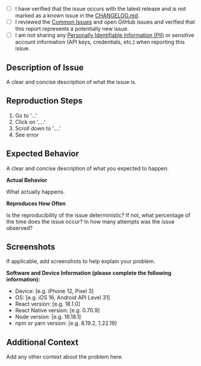 
- [ ] I have verified that the issue occurs with the latest release and is not marked as a known issue in the [CHANGELOG.md](https://github.com/twilio/twilio-voice-react-native/blob/main/CHANGELOG.md).
- [ ] I reviewed the [Common Issues](https://github.com/twilio/twilio-voice-react-native/blob/main/COMMON_ISSUES.md) and open GitHub issues and verified that this report represents a potentially new issue.
- [ ] I am not sharing any [Personally Identifiable Information (PII)](https://www.twilio.com/docs/glossary/what-is-personally-identifiable-information-pii)
       or sensitive account information (API keys, credentials, etc.) when reporting this issue.

## Description of Issue
A clear and concise description of what the issue is.

## Reproduction Steps
1. Go to '...'
2. Click on '....'
3. Scroll down to '....'
4. See error

## Expected Behavior
A clear and concise description of what you expected to happen.

**Actual Behavior**

What actually happens.

**Reproduces How Often**

Is the reproducibility of the issue deterministic? If not, what percentage of the time does the issue occur? In how many attempts was the issue observed?

## Screenshots
If applicable, add screenshots to help explain your problem.

**Software and Device Information (please complete the following information):**
 - Device: [e.g. iPhone 12, Pixel 3]
 - OS: [e.g. iOS 16, Android API Level 31]
 - React version: [e.g. 18.1.0]
 - React Native version: [e.g. 0.70.9]
 - Node version: [e.g. 16.18.1]
 - npm or yarn version: [e.g. 8.19.2, 1.22.19]

## Additional Context
Add any other context about the problem here.
